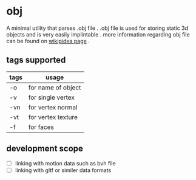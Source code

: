 

# obj
 
 A minimal utility that parses .obj file . .obj file is used for storing static 3d objects and is very easily implintable . more information regarding obj file can be found on [wikipidea page](https://en.wikipedia.org/wiki/Wavefront_.obj_file) . 
 
 ## tags supported 

  tags | usage 
  -----|------
  -o   | for name of object
  -v   | for single vertex 
  -vn  | for vertex normal  
  -vt | for vertex texture 
  -f | for faces 

## development scope 

 - [ ] linking with motion data such as bvh file 
 - [ ] linking with gltf or similer data formats